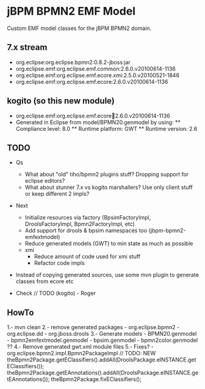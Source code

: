 jBPM BPMN2 EMF Model
====================

Custom EMF model classes for the jBPM BPMN2 domain.

7.x stream
-----------
* org.eclipse:org.eclipse.bpmn2:0.8.2-jboss:jar
* org.eclipse.emf:org.eclipse.emf.common:2.6.0.v20100614-1136
* org.eclipse.emf:org.eclipse.emf.ecore.xmi:2.5.0.v20100521-1846
* org.eclipse.emf:org.eclipse.emf.ecore:2.6.0.v20100614-1136

kogito (so this new module)
---------------------------
* org.eclipse.emf:org.eclipse.emf.ecore:jar:2.6.0.v20100614-1136
* Generated in Eclipse from model/BPMN20.genmodel by using:
** Compliance level: 8.0
** Runtime platform: GWT
** Runtime version: 2.6


TODO
----
* Qs
    * What about "old" tiho/bpmn2 plugins stuff? Dropping support for eclipse editors?
    * What about stunner 7.x vs kogito marshallers? Use only client stuff or keep different 2 impls?

* Next
    * Initialize resources via factory (BpsimFactoryImpl, DroolsFactoryImpl, Bpmn2FactoryImpl, etc)
    * Add support for drools & bpsim namespaces too (jbpm-bpmn2-emfextmodel)
    * Reduce generated models (GWT) to min state as much as possible
    * xmi
        * Reduce amount of code used for xmi stuff
        * Refactor code impls  

* Instead of copying generated sources, use some mvn plugin to generate classes from ecore etc
* Check // TODO (kogito) - Roger

HowTo
-----
1.- mvn clean
2.- remove generated packages
    - org.eclipse.bpmn2
    - org.eclipse.dd
    - org.jboss.drools
3.- Generate models
    - BPMN20.genmodel
    - bpmn2emfextmodel.genmodel
    - bpsim.genmodel
    - bpmn2color.genmodel ??
4.- Remove generated gwt.xml module files
5.- Fixes?
    - org.eclipse.bpmn2.impl.Bpmn2PackageImpl
        // TODO: NEW
        theBpmn2Package.getEClassifiers().addAll(DroolsPackage.eINSTANCE.getEClassifiers());
        theBpmn2Package.getEAnnotations().addAll(DroolsPackage.eINSTANCE.getEAnnotations());
        theBpmn2Package.fixEClassifiers();
    